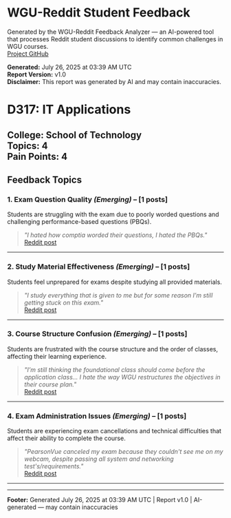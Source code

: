 # WGU-Reddit Student Feedback

Generated by the WGU-Reddit Feedback Analyzer — an AI-powered tool that processes Reddit student discussions to identify common challenges in WGU courses.  
[Project GitHub](https://wgudataninja.github.io/wgu-reddit-monitoring-pipeline/)

**Generated:** July 26, 2025 at 03:39 AM UTC  
**Report Version:** v1.0  
**Disclaimer:** This report was generated by AI and may contain inaccuracies.  
# D317: IT Applications
**College:** School of Technology  
**Topics:** 4  
**Pain Points:** 4  
---
## Feedback Topics
### 1. Exam Question Quality _(Emerging)_ – [1 posts]
Students are struggling with the exam due to poorly worded questions and challenging performance-based questions (PBQs).  
> _"I hated how comptia worded their questions, I hated the PBQs."_  
> [Reddit post](https://reddit.com/comments/1k1ertc)  
---
### 2. Study Material Effectiveness _(Emerging)_ – [1 posts]
Students feel unprepared for exams despite studying all provided materials.  
> _"I study everything that is given to me but for some reason I’m still getting stuck on this exam."_  
> [Reddit post](https://reddit.com/comments/1g5t9va)  
---
### 3. Course Structure Confusion _(Emerging)_ – [1 posts]
Students are frustrated with the course structure and the order of classes, affecting their learning experience.  
> _"I’m still thinking the foundational class should come before the application class... I hate the way WGU restructures the objectives in their course plan."_  
> [Reddit post](https://reddit.com/comments/1f0gvpy)  
---
### 4. Exam Administration Issues _(Emerging)_ – [1 posts]
Students are experiencing exam cancellations and technical difficulties that affect their ability to complete the course.  
> _"PearsonVue canceled my exam because they couldn't see me on my webcam, despite passing all system and networking test's/requirements."_  
> [Reddit post](https://reddit.com/comments/17ksvn8)  
---
---
**Footer:** Generated July 26, 2025 at 03:39 AM UTC | Report v1.0 | AI-generated — may contain inaccuracies  